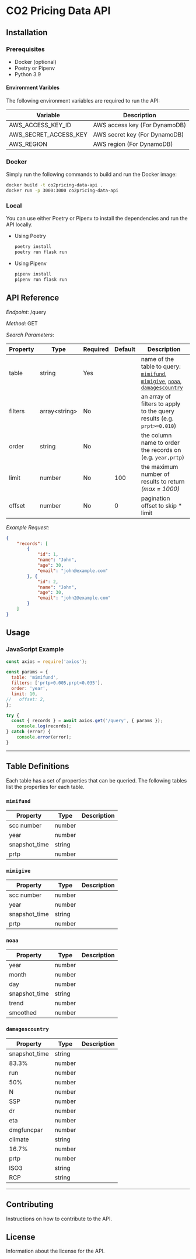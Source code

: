 # CO2 Pricing Data API

## Installation

### Prerequisites

- Docker (optional)
- Poetry or Pipenv
- Python 3.9

#### Environment Varibles

The following environment variables are required to run the API:

|Variable|Description|
|---|---|
|AWS_ACCESS_KEY_ID|AWS access key (For DynamoDB)|
|AWS_SECRET_ACCESS_KEY|AWS secret key (For DynamoDB)|
|AWS_REGION|AWS region (For DynamoDB)|

### Docker

Simply run the following commands to build and run the Docker image:

```bash
docker build -t co2pricing-data-api . 
docker run -p 3000:3000 co2pricing-data-api
```

### Local

You can use either Poetry or Pipenv to install the dependencies and run the API locally.

- Using Poetry

    ```bash
    poetry install
    poetry run flask run
    ```

- Using Pipenv

    ```bash
    pipenv install
    pipenv run flask run
    ```

## API Reference

*Endpoint*: /query

*Method*: GET

*Search Parameters*:

|Property|Type|Required|Default|Description|
|---|---|---|---|---|
|table|string|Yes| |name of the table to query: [`mimifund`](#mimifund), [`mimigive`](#mimigive), [`noaa`](#noaa), [`damagescountry`](#damagescountry)|
|filters|array\<string\>|No| |an array of filters to apply to the query results (e.g. `prpt>=0.010`)|
|order|string|No| |the column name to order the records on (e.g. `year,prtp`)|
|limit|number|No|100|the maximum number of results to return *(max = 1000)*|
|offset|number|No|0|pagination offset to skip * limit|

*Example Request:*

```json
{
    "records": [
        {
            "id": 1,
            "name": "John",
            "age": 30,
            "email": "john@example.com"
        }, {
            "id": 2,
            "name": "John",
            "age": 30,
            "email": "john2@example.com"
        }
    ]
}
```

## Usage

### JavaScript Example

```javascript
const axios = require('axios');

const params = {
  table: 'mimifund',
  filters: ['prtp>0.005,prpt<0.035'],
  order: 'year',
  limit: 10,
//   offset: 2, 
};

try {
  const { records } = await axios.get('/query', { params });
    console.log(records);
} catch (error) {
    console.error(error);
}
```

---

## Table Definitions

Each table has a set of properties that can be queried. The following tables list the properties for each table.

### `mimifund`

|Property|Type|Description|
|---|---|---|
|scc number|number| |
|year|number| |
|snapshot_time|string| |
|prtp|number| |

### `mimigive`

|Property|Type|Description|
|---|---|---|
|scc number|number| |
|year|number| |
|snapshot_time|string| |
|prtp|number| |

### `noaa`

|Property|Type|Description|
|---|---|---|
|year|number| |
|month|number| |
|day|number| |
|snapshot_time|string| |
|trend|number| |
|smoothed|number| |

### `damagescountry`

|Property|Type|Description|
|---|---|---|
|snapshot_time|string| |
|83.3%|number| |
|run|number| |
|50%|number| |
|N|number| |
|SSP|number| |
|dr|number| |
|eta|number| |
|dmgfuncpar|number| |
|climate|string| |
|16.7%|number| |
|prtp|number| |
|ISO3|string| |
|RCP|string| |

---

## Contributing

Instructions on how to contribute to the API.

## License

Information about the license for the API.
